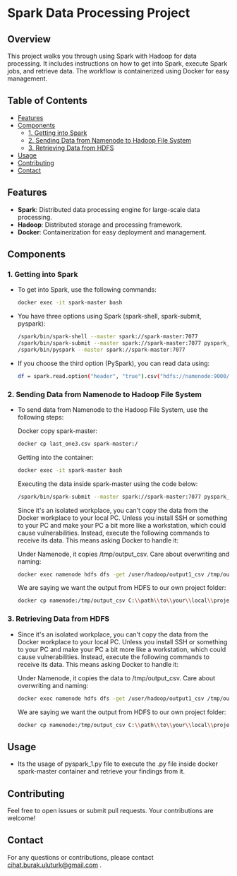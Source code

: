 # Spark Data Processing Project

## Overview
This project walks you through using Spark with Hadoop for data processing. It includes instructions on how to get into Spark, execute Spark jobs, and retrieve data. The workflow is containerized using Docker for easy management.

## Table of Contents
- [Features](#features)
- [Components](#components)
  - [1. Getting into Spark](#1-getting-into-spark)
  - [2. Sending Data from Namenode to Hadoop File System](#2-sending-data-from-namenode-to-hadoop-file-system)
  - [3. Retrieving Data from HDFS](#3-retrieving-data-from-hdfs)
- [Usage](#usage)
- [Contributing](#contributing)
- [Contact](#contact)

## Features
- **Spark**: Distributed data processing engine for large-scale data processing.
- **Hadoop**: Distributed storage and processing framework.
- **Docker**: Containerization for easy deployment and management.

## Components

### 1. Getting into Spark
- To get into Spark, use the following commands:
    ```bash
    docker exec -it spark-master bash
    ```
- You have three options using Spark (spark-shell, spark-submit, pyspark):
    ```bash
    /spark/bin/spark-shell --master spark://spark-master:7077
    /spark/bin/spark-submit --master spark://spark-master:7077 pyspark_1.py
    /spark/bin/pyspark --master spark://spark-master:7077
    ```
- If you choose the third option (PySpark), you can read data using:
    ```bash
    df = spark.read.option("header", "true").csv("hdfs://namenode:9000/user/hadoop/last_one3.csv")
    ```

### 2. Sending Data from Namenode to Hadoop File System
- To send data from Namenode to the Hadoop File System, use the following steps:
    
    Docker copy spark-master:

    ```bash
    docker cp last_one3.csv spark-master:/
    ```
    
    Getting into the container:

    ```bash
    docker exec -it spark-master bash
    ```

    Executing the data inside spark-master using the code below:

    ```bash
    /spark/bin/spark-submit --master spark://spark-master:7077 pyspark_1.py
    ```

    Since it's an isolated workplace, you can't copy the data from the Docker workplace to your local PC. Unless you install SSH or something to your PC and make your PC a bit more like a workstation, which could cause vulnerabilities. Instead, execute the following commands to receive its data. This means asking Docker to handle it:

    Under Namenode, it copies /tmp/output_csv. Care about overwriting and naming:
    ```bash
    docker exec namenode hdfs dfs -get /user/hadoop/output1_csv /tmp/output_csv
    ```

    We are saying we want the output from HDFS to our own project folder:
    ```bash
    docker cp namenode:/tmp/output_csv C:\\path\\to\\your\\local\\project\\folder\\output_csv
    ```

### 3. Retrieving Data from HDFS
- Since it's an isolated workplace, you can't copy the data from the Docker workplace to your local PC. Unless you install SSH or something to your PC and make your PC a bit more like a workstation, which could cause vulnerabilities. Instead, execute the following commands to receive its data. This means asking Docker to handle it:

    Under Namenode, it copies the data to /tmp/output_csv. Care about overwriting and naming:

    ```bash
    docker exec namenode hdfs dfs -get /user/hadoop/output1_csv /tmp/output1_csv
    ```

    We are saying we want the output from HDFS to our own project folder:

    ```bash
    docker cp namenode:/tmp/output_csv C:\\path\\to\\your\\local\\project\\folder\\output1_csv
    ```

## Usage
- Its the usage of pyspark_1.py file to execute the .py file inside docker spark-master container and retrieve your findings from it.

## Contributing
Feel free to open issues or submit pull requests. Your contributions are welcome!

## Contact
For any questions or contributions, please contact cihat.burak.uluturk@gmail.com .
